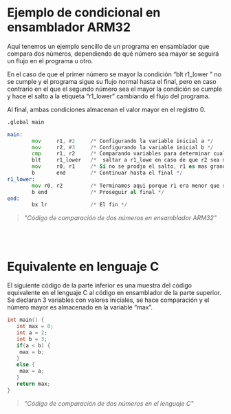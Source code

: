 # Ejemplo de condicional en ensamblador ARM32

Aquí tenemos un ejemplo sencillo de un programa en ensamblador que compara dos números, dependiendo de qué número sea mayor se seguirá un flujo en el programa u otro.

En el caso de que el primer número se mayor la condición “blt  r1_lower ” no se cumple y el programa sigue su flujo normal hasta el final, pero en caso contrario en el que el segundo número sea el mayor la condición se cumple  y hace el salto a la etiqueta “r1_lower” cambiando el flujo del programa.

Al final, ambas condiciones almacenan el valor mayor en el registro 0.

```asm
.global main

main:
        mov     r1, #2     /* Configurando la variable inicial a */
        mov     r2, #3     /* Configurando la variable inicial b */
        cmp     r1, r2     /* Comparando variables para determinar cual es mas grande */
        blt     r1_lower   /*  saltar a r1_lowe en caso de que r2 sea mas grande (N==1) */
        mov     r0, r1     /* Si no se prodjo el salto, r1 es mas grande (o lo mismo), asi que almacena r1 en r0 */
        b       end        /* Continuar hasta el final */
r1_lower:
        mov r0, r2         /* Terminamos aqui porque r1 era menor que r2, asi que almacenamos r2 en r0 */
        b end              /* Proseguir al final */
end:
        bx lr              /* El fin */
```
> *"Código de comparación de dos números en ensamblador ARM32"*


<br></br>

# Equivalente en lenguaje C 

El siguiente código de la parte inferior es una muestra del código equivalente en el lenguaje C al código en ensamblador de la parte superior.
Se declaran 3 variables con valores iniciales, se hace comparación y el número mayor es almacenado en la variable “max”.

```C
int main() {
   int max = 0;
   int a = 2;
   int b = 3;
   if(a < b) {
    max = b;
   }
   else {
    max = a;
   }
   return max;
}
```
> *"Código de comparación de dos números en el lenguaje C"*
